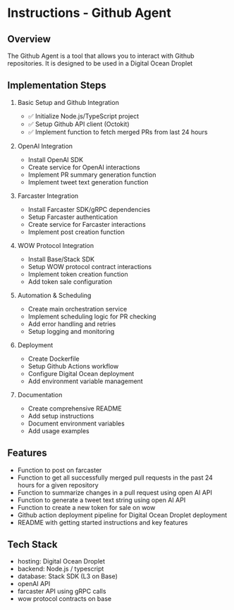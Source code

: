 # Instructions - Github Agent

## Overview

The Github Agent is a tool that allows you to interact with Github repositories. It is designed to be used in a Digital Ocean Droplet

## Implementation Steps

1. Basic Setup and Github Integration

   - ✅ Initialize Node.js/TypeScript project
   - ✅ Setup Github API client (Octokit)
   - ✅ Implement function to fetch merged PRs from last 24 hours

2. OpenAI Integration

   - Install OpenAI SDK
   - Create service for OpenAI interactions
   - Implement PR summary generation function
   - Implement tweet text generation function

3. Farcaster Integration

   - Install Farcaster SDK/gRPC dependencies
   - Setup Farcaster authentication
   - Create service for Farcaster interactions
   - Implement post creation function

4. WOW Protocol Integration

   - Install Base/Stack SDK
   - Setup WOW protocol contract interactions
   - Implement token creation function
   - Add token sale configuration

5. Automation & Scheduling

   - Create main orchestration service
   - Implement scheduling logic for PR checking
   - Add error handling and retries
   - Setup logging and monitoring

6. Deployment

   - Create Dockerfile
   - Setup Github Actions workflow
   - Configure Digital Ocean deployment
   - Add environment variable management

7. Documentation
   - Create comprehensive README
   - Add setup instructions
   - Document environment variables
   - Add usage examples

## Features

- Function to post on farcaster
- Function to get all successfully merged pull requests in the past 24 hours for a given repository
- Function to summarize changes in a pull request using open AI API
- Function to generate a tweet text string using open AI API
- Function to create a new token for sale on wow
- Github action deployment pipeline for Digital Ocean Droplet deployment
- README with getting started instructions and key features

## Tech Stack

- hosting: Digital Ocean Droplet
- backend: Node.js / typescript
- database: Stack SDK (L3 on Base)
- openAI API
- farcaster API using gRPC calls
- wow protocol contracts on base
